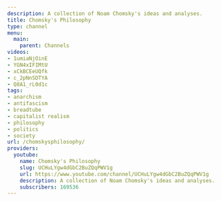 ```yaml
---
description: A collection of Noam Chomsky's ideas and analyses.
title: Chomsky's Philosophy
type: channel
menu:
  main:
    parent: Channels
videos:
- 1umiaNjOinE
- YGN4xIFIMtU
- xCkBCEeUQfk
- c_2pNnSDTYA
- Q8A1_rL0d1c
tags:
- anarchism
- antifascism
- breadtube
- capitalist realism
- philosophy
- politics
- society
url: /chomskysphilosophy/
providers:
  youtube:
    name: Chomsky's Philosophy
    slug: UCHuLYgw4dGbC2BuZQqPWV1g
    url: https://www.youtube.com/channel/UCHuLYgw4dGbC2BuZQqPWV1g
    description: A collection of Noam Chomsky's ideas and analyses.
    subscribers: 169536
---
```

